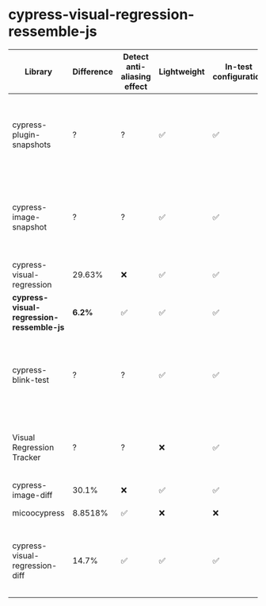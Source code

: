 # cypress-visual-regression-ressemble-js

| Library  | Difference | Detect anti-aliasing effect | Lightweight | In-test configuration | Remark |
| ------------- | ------------- | ------------- | ------------- | ------------- |------------- |
| cypress-plugin-snapshots  | ? | ? | :white_check_mark:  | :white_check_mark:| Not possible to install (bound to an outdated version of cypress) |
| cypress-image-snapshot  | ? | ? | :white_check_mark:  | :white_check_mark:| Not possible to install (bound to an outdated version of cypress) |
| cypress-visual-regression  | 29.63%  | :x: | :white_check_mark:  | :white_check_mark:| |
| **cypress-visual-regression-ressemble-js**  | **6.2%**  | :white_check_mark: | :white_check_mark:  | :white_check_mark:| |
| cypress-blink-test  | ? | ? | :white_check_mark:  | :white_check_mark:| Not possible to install (bound to an outdated version of cypress) |
| Visual Regression Tracker | ? | ? | :x:  | :white_check_mark:| The client library is not working, requires Docker |
| cypress-image-diff | 30.1% | :x: | :white_check_mark:  | :white_check_mark:| |
| micoocypress | 8.8518% | :white_check_mark: | :x: | :x: | Requires Docker |
| cypress-visual-regression-diff | 14.7% |:white_check_mark: | ✅| ✅| Requires manual installation of the sharp library on linux |
